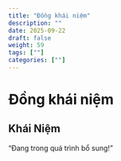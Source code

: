 ```yaml
---
title: "Đồng khái niệm"
description: ""
date: 2025-09-22
draft: false
weight: 59
tags: [""]
categories: [""]
---
```


# Đồng khái niệm

<!-- **Mã:** 
**Nhóm:**  -->

## Khái Niệm

“Đang trong quá trình bổ sung!”